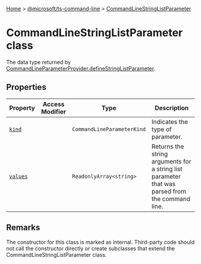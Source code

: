 [Home](./index) &gt; [@microsoft/ts-command-line](./ts-command-line.md) &gt; [CommandLineStringListParameter](./ts-command-line.commandlinestringlistparameter.md)

# CommandLineStringListParameter class

The data type returned by [CommandLineParameterProvider.defineStringListParameter](./ts-command-line.commandlineparameterprovider.definestringlistparameter.md)<!-- -->.

## Properties

|  Property | Access Modifier | Type | Description |
|  --- | --- | --- | --- |
|  [`kind`](./ts-command-line.commandlinestringlistparameter.kind.md) |  | `CommandLineParameterKind` | Indicates the type of parameter. |
|  [`values`](./ts-command-line.commandlinestringlistparameter.values.md) |  | `ReadonlyArray<string>` | Returns the string arguments for a string list parameter that was parsed from the command line. |

## Remarks

The constructor for this class is marked as internal. Third-party code should not call the constructor directly or create subclasses that extend the CommandLineStringListParameter class.

